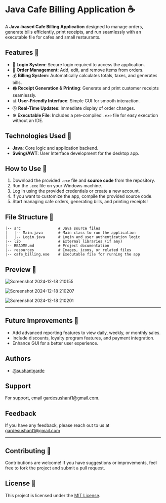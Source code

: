 # Java Cafe Billing Application ☕

A **Java-based Cafe Billing Application** designed to manage orders, generate bills efficiently, print receipts, and run seamlessly with an executable file for cafes and small restaurants.

## Features 🚀
- 🔐 **Login System**: Secure login required to access the application.
- 🧾 **Order Management**: Add, edit, and remove items from orders.
- 💰 **Billing System**: Automatically calculates totals, taxes, and generates bills.
- 🖨️ **Receipt Generation & Printing**: Generate and print customer receipts seamlessly.
- 📊 **User-Friendly Interface**: Simple GUI for smooth interaction.
- 🕒 **Real-Time Updates**: Immediate display of order changes.
- ⚙️ **Executable File**: Includes a pre-compiled `.exe` file for easy execution without an IDE.

## Technologies Used 🔧
- **Java**: Core logic and application backend.
- **Swing/AWT**: User Interface development for the desktop app.

## How to Use 📖
1. Download the provided `.exe` file and **source code** from the repository.
2. Run the `.exe` file on your Windows machine.
3. Log in using the provided credentials or create a new account.
4. If you want to customize the app, compile the provided source code.
5. Start managing cafe orders, generating bills, and printing receipts!

## File Structure 📂
```
|-- src                 # Java source files
|   |-- Main.java       # Main class to run the application
|   |-- Login.java      # Login and user authentication logic
|-- lib                 # External libraries (if any)
|-- README.md           # Project documentation
|-- resources           # Images, icons, or related files
|-- cafe_billing.exe    # Executable file for running the app
```

## Preview 🎥
![Screenshot 2024-12-18 210155](https://github.com/user-attachments/assets/65afb039-12fc-49d3-af7f-053ab04e4a55)

![Screenshot 2024-12-18 210207](https://github.com/user-attachments/assets/3bfe1067-d66b-49eb-89b1-97e442c0e57e)

![Screenshot 2024-12-18 210201](https://github.com/user-attachments/assets/9e124c35-0798-45cd-a852-cb7cb46e3fa6)

---

## Future Improvements 🚧
- Add advanced reporting features to view daily, weekly, or monthly sales.
- Include discounts, loyalty program features, and payment integration.
- Enhance GUI for a better user experience.

## Authors

- [@sushantgarde](https://www.github.com/sushantgarde)

## Support

For support, email gardesushant1@gmail.com.


## Feedback

If you have any feedback, please reach out to us at gardesushant1@gmail.com

---
## Contributing 🤝
Contributions are welcome! If you have suggestions or improvements, feel free to fork the project and submit a pull request.

## License 📜
This project is licensed under the [MIT License](LICENSE).
